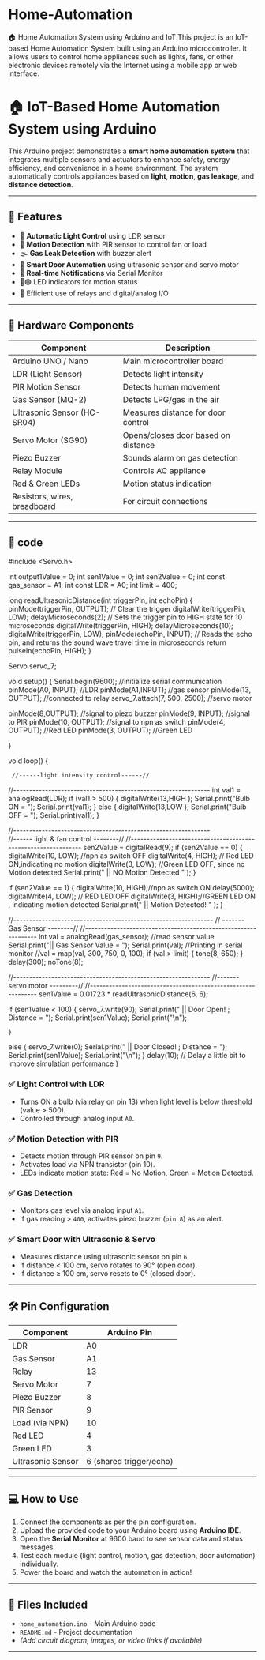 # Home-Automation
🏠 Home Automation System using Arduino and IoT This project is an IoT-based Home Automation System built using an Arduino microcontroller. It allows users to control home appliances such as lights, fans, or other electronic devices remotely via the Internet using a mobile app or web interface.
# 🏠 IoT-Based Home Automation System using Arduino

This Arduino project demonstrates a **smart home automation system** that integrates multiple sensors and actuators to enhance safety, energy efficiency, and convenience in a home environment. The system automatically controls appliances based on **light**, **motion**, **gas leakage**, and **distance detection**.

---

## 🚀 Features

- 🔆 **Automatic Light Control** using LDR sensor
- 🚶 **Motion Detection** with PIR sensor to control fan or load
- 🌫️ **Gas Leak Detection** with buzzer alert
- 🚪 **Smart Door Automation** using ultrasonic sensor and servo motor
- 🔔 **Real-time Notifications** via Serial Monitor
- 🔴🟢 LED indicators for motion status
- 🧠 Efficient use of relays and digital/analog I/O

---

## 🔧 Hardware Components

| Component                | Description                     |
|--------------------------|---------------------------------|
| Arduino UNO / Nano       | Main microcontroller board      |
| LDR (Light Sensor)       | Detects light intensity         |
| PIR Motion Sensor        | Detects human movement          |
| Gas Sensor (MQ-2)        | Detects LPG/gas in the air      |
| Ultrasonic Sensor (HC-SR04) | Measures distance for door control |
| Servo Motor (SG90)       | Opens/closes door based on distance |
| Piezo Buzzer             | Sounds alarm on gas detection   |
| Relay Module             | Controls AC appliance           |
| Red & Green LEDs         | Motion status indication        |
| Resistors, wires, breadboard | For circuit connections     |

---

## 🧠 code
#include <Servo.h>

int output1Value = 0;
int sen1Value = 0;
int sen2Value = 0;
int const gas_sensor = A1;
int const LDR = A0;
int limit = 400;

long readUltrasonicDistance(int triggerPin, int echoPin)
{
  pinMode(triggerPin, OUTPUT);  // Clear the trigger
  digitalWrite(triggerPin, LOW);
  delayMicroseconds(2);
// Sets the trigger pin to HIGH state for 10 microseconds
  digitalWrite(triggerPin, HIGH);
  delayMicroseconds(10);
  digitalWrite(triggerPin, LOW);
  pinMode(echoPin, INPUT);
  // Reads the echo pin, and returns the sound wave travel time in microseconds
  return pulseIn(echoPin, HIGH);
}

Servo servo_7;

void setup()
{
   Serial.begin(9600);		//initialize serial communication
  pinMode(A0, INPUT);		//LDR
  pinMode(A1,INPUT);      	//gas sensor
  pinMode(13, OUTPUT);		//connected to relay
  servo_7.attach(7, 500, 2500); //servo motor

  pinMode(8,OUTPUT);     	//signal to piezo buzzer
  pinMode(9, INPUT);		//signal to PIR	
  pinMode(10, OUTPUT);		//signal to npn as switch
  pinMode(4, OUTPUT);		//Red LED
  pinMode(3, OUTPUT);		//Green LED
 
}

void loop()
{
  
     //------light intensity control------//
//-------------------------------------------------------------- 
    int val1 = analogRead(LDR);
  if (val1 > 500) 
  	{
    	digitalWrite(13,HIGH );
    Serial.print("Bulb ON = ");
    Serial.print(val1);
  	} 
  else 
  	{
    	digitalWrite(13,LOW );
     Serial.print("Bulb OFF = ");
    Serial.print(val1);
  	}

//--------------------------------------------------------------  
        //------ light & fan control --------// 
//--------------------------------------------------------------
  sen2Value = digitalRead(9);
  if (sen2Value == 0) 
  	{
    	digitalWrite(10, LOW); //npn as switch OFF
    	digitalWrite(4, HIGH); // Red LED ON,indicating no motion
    	digitalWrite(3, LOW); //Green LED OFF, since no Motion detected
    Serial.print("     || NO Motion Detected    " );
  	}
 
  if (sen2Value == 1) 
  	{
    	digitalWrite(10, HIGH);//npn as switch ON
    delay(5000);
    	digitalWrite(4, LOW); // RED LED OFF 
    	digitalWrite(3, HIGH);//GREEN LED ON , indicating motion detected
     Serial.print(" 	   || Motion Detected!      " );
  	}
  
  
//---------------------------------------------------------------
       // ------- Gas Sensor --------//
//---------------------------------------------------------------
int val = analogRead(gas_sensor);      //read sensor value
  Serial.print("|| Gas Sensor Value = ");
  Serial.print(val);				   //Printing in serial monitor
//val = map(val, 300, 750, 0, 100); 
  if (val > limit)
  	{
    	tone(8, 650);
  	}
 	delay(300);
 	noTone(8);

 //-------------------------------------------------------------- 
      //-------  servo motor  ---------//
 //------------------------------------------------------------- 
  sen1Value = 0.01723 * readUltrasonicDistance(6, 6);

  if (sen1Value < 100) 
  	{
    	servo_7.write(90);
    Serial.print(" 	  || Door Open!  ; Distance = ");
    Serial.print(sen1Value);
   Serial.print("\n");
 
  	} 
  else 
  	{
    	servo_7.write(0);
    Serial.print(" 	  || Door Closed! ; Distance =  ");
    Serial.print(sen1Value);
    Serial.print("\n");
  }
  delay(10); // Delay a little bit to improve simulation performance
}

### ✅ Light Control with LDR
- Turns ON a bulb (via relay on pin 13) when light level is below threshold (value > 500).
- Controlled through analog input `A0`.

### ✅ Motion Detection with PIR
- Detects motion through PIR sensor on pin `9`.
- Activates load via NPN transistor (pin 10).
- LEDs indicate motion state: Red = No Motion, Green = Motion Detected.

### ✅ Gas Detection
- Monitors gas level via analog input `A1`.
- If gas reading > `400`, activates piezo buzzer (`pin 8`) as an alert.

### ✅ Smart Door with Ultrasonic & Servo
- Measures distance using ultrasonic sensor on pin `6`.
- If distance < 100 cm, servo rotates to 90° (open door).
- If distance ≥ 100 cm, servo resets to 0° (closed door).

---

## 🛠️ Pin Configuration

| Component          | Arduino Pin |
|-------------------|-------------|
| LDR               | A0          |
| Gas Sensor        | A1          |
| Relay             | 13          |
| Servo Motor       | 7           |
| Piezo Buzzer      | 8           |
| PIR Sensor        | 9           |
| Load (via NPN)    | 10          |
| Red LED           | 4           |
| Green LED         | 3           |
| Ultrasonic Sensor | 6 (shared trigger/echo) |

---

## 💻 How to Use

1. Connect the components as per the pin configuration.
2. Upload the provided code to your Arduino board using **Arduino IDE**.
3. Open the **Serial Monitor** at 9600 baud to see sensor data and status messages.
4. Test each module (light control, motion, gas detection, door automation) individually.
5. Power the board and watch the automation in action!

---

## 📂 Files Included

- `home_automation.ino` - Main Arduino code
- `README.md` - Project documentation
- *(Add circuit diagram, images, or video links if available)*

---



